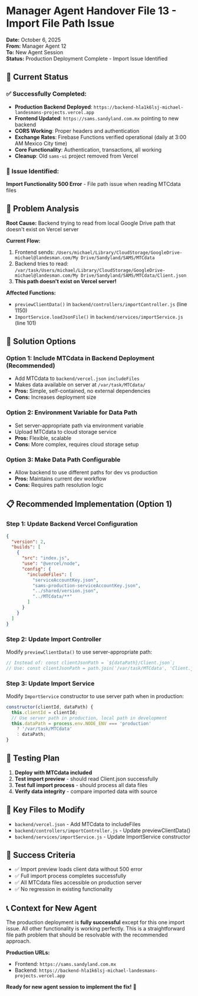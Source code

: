 # Manager Agent Handover File 13 - Import File Path Issue

**Date:** October 6, 2025  
**From:** Manager Agent 12  
**To:** New Agent Session  
**Status:** Production Deployment Complete - Import Issue Identified  

## 🎯 **Current Status**

### ✅ **Successfully Completed:**
- **Production Backend Deployed**: `https://backend-hla1k6lsj-michael-landesmans-projects.vercel.app`
- **Frontend Updated**: `https://sams.sandyland.com.mx` pointing to new backend
- **CORS Working**: Proper headers and authentication
- **Exchange Rates**: Firebase Functions verified operational (daily at 3:00 AM Mexico City time)
- **Core Functionality**: Authentication, transactions, all working
- **Cleanup**: Old `sams-ui` project removed from Vercel

### 🔧 **Issue Identified:**
**Import Functionality 500 Error** - File path issue when reading MTCdata files

## 🐛 **Problem Analysis**

**Root Cause:** Backend trying to read from local Google Drive path that doesn't exist on Vercel server

**Current Flow:**
1. Frontend sends: `/Users/michael/Library/CloudStorage/GoogleDrive-michael@landesman.com/My Drive/Sandyland/SAMS/MTCdata`
2. Backend tries to read: `/var/task/Users/michael/Library/CloudStorage/GoogleDrive-michael@landesman.com/My Drive/Sandyland/SAMS/MTCdata/Client.json`
3. **This path doesn't exist on Vercel server!**

**Affected Functions:**
- `previewClientData()` in `backend/controllers/importController.js` (line 1150)
- `ImportService.loadJsonFile()` in `backend/services/importService.js` (line 101)

## 🔧 **Solution Options**

### **Option 1: Include MTCdata in Backend Deployment (Recommended)**
- Add MTCdata to `backend/vercel.json` `includeFiles`
- Makes data available on server at `/var/task/MTCdata/`
- **Pros:** Simple, self-contained, no external dependencies
- **Cons:** Increases deployment size

### **Option 2: Environment Variable for Data Path**
- Set server-appropriate path via environment variable
- Upload MTCdata to cloud storage service
- **Pros:** Flexible, scalable
- **Cons:** More complex, requires cloud storage setup

### **Option 3: Make Data Path Configurable**
- Allow backend to use different paths for dev vs production
- **Pros:** Maintains current dev workflow
- **Cons:** Requires path resolution logic

## 📋 **Recommended Implementation (Option 1)**

### **Step 1: Update Backend Vercel Configuration**
```json
{
  "version": 2,
  "builds": [
    {
      "src": "index.js",
      "use": "@vercel/node",
      "config": {
        "includeFiles": [
          "serviceAccountKey.json",
          "sams-production-serviceAccountKey.json",
          "../shared/version.json",
          "../MTCdata/**"
        ]
      }
    }
  ]
}
```

### **Step 2: Update Import Controller**
Modify `previewClientData()` to use server-appropriate path:
```javascript
// Instead of: const clientJsonPath = `${dataPath}/Client.json`;
// Use: const clientJsonPath = path.join('/var/task/MTCdata', 'Client.json');
```

### **Step 3: Update Import Service**
Modify `ImportService` constructor to use server path when in production:
```javascript
constructor(clientId, dataPath) {
  this.clientId = clientId;
  // Use server path in production, local path in development
  this.dataPath = process.env.NODE_ENV === 'production' 
    ? '/var/task/MTCdata' 
    : dataPath;
}
```

## 🧪 **Testing Plan**

1. **Deploy with MTCdata included**
2. **Test import preview** - should read Client.json successfully
3. **Test full import process** - should process all data files
4. **Verify data integrity** - compare imported data with source

## 📁 **Key Files to Modify**

- `backend/vercel.json` - Add MTCdata to includeFiles
- `backend/controllers/importController.js` - Update previewClientData()
- `backend/services/importService.js` - Update ImportService constructor

## 🎯 **Success Criteria**

- ✅ Import preview loads client data without 500 error
- ✅ Full import process completes successfully
- ✅ All MTCdata files accessible on production server
- ✅ No regression in existing functionality

## 📞 **Context for New Agent**

The production deployment is **fully successful** except for this one import issue. All other functionality is working perfectly. This is a straightforward file path problem that should be resolvable with the recommended approach.

**Production URLs:**
- Frontend: `https://sams.sandyland.com.mx`
- Backend: `https://backend-hla1k6lsj-michael-landesmans-projects.vercel.app`

**Ready for new agent session to implement the fix!** 🚀
